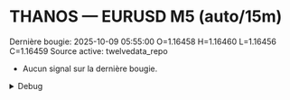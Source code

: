 # THANOS — EURUSD M5 (auto/15m)
Dernière bougie: 2025-10-09 05:55:00  O=1.16458  H=1.16460  L=1.16456  C=1.16459
Source active: twelvedata_repo

- Aucun signal sur la dernière bougie.

<details><summary>Debug</summary>

- TD_API_KEY manquant.

</details>
